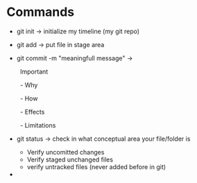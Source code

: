 # Commands

- git init -> initialize my timeline (my git repo)

- git add -> put file in stage area 

- git commit -m "meaningfull message" ->

        Important

        - Why

        - How

        - Effects

        - Limitations

- git status -> check in what conceptual area your file/folder is
  
  - Verify uncomitted changes
  - Verify staged unchanged files
  - verify untracked files (never added before in git)

- 
